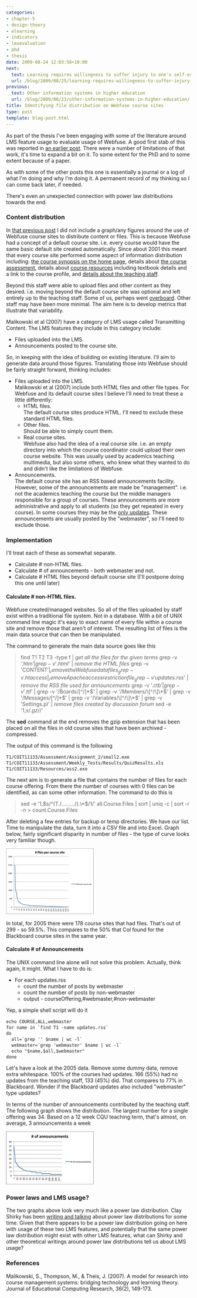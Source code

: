 ```yaml
---
categories:
- chapter-5
- design-theory
- elearning
- indicators
- lmsevaluation
- phd
- thesis
date: 2009-08-24 12:03:58+10:00
next:
  text: Learning requires willingness to suffer injury to one's self-esteem
  url: /blog/2009/08/25/learning-requires-willingness-to-suffer-injury-to-ones-self-esteem/
previous:
  text: Other information systems in higher education
  url: /blog/2009/08/23/other-information-systems-in-higher-education/
title: Identifying file distribution on Webfuse course sites
type: post
template: blog-post.html
---
```

As part of the thesis I've been engaging with some of the literature around LMS feature usage to evaluate usage of Webfuse. A good first stab of this was reported in [an earlier post](/blog/2009/08/07/breadth-of-webfuse-use-1997-through-2009/). There were a number of limitations of that work, it's time to expand a bit on it. To some extent for the PhD and to some extent because of a paper.

As with some of the other posts this one is essentially a journal or a log of what I'm doing and why I'm doing it. A permanent record of my thinking so I can come back later, if needed.

There's even an unexpected connection with power law distributions towards the end.

### Content distribution

In [that previous post](/blog/2009/08/07/breadth-of-webfuse-use-1997-through-2009/) I did not include a graph/any figures around the use of Webfuse course sites to distribute content or files. This is because Webfuse had a concept of a default course site. i.e. every course would have the same basic default site created automatically. Since about 2001 this meant that every course site performed some aspect of information distribution including: [the course synopsis on the home page](http://webfuse.cqu.edu.au/Courses/2009/T2/COIS20025/), details about [the course assessment](http://webfuse.cqu.edu.au/Courses/2006/T2/COIS20025/Assessment/), details about [course resources](http://webfuse.cqu.edu.au/Courses/2006/T2/COIS20025/Resources/) including textbook details and a link to the course profile, and [details about the teaching staff](http://webfuse.cqu.edu.au/Courses/2006/T2/COIS20025/Staff/).

Beyond this staff were able to upload files and other content as they desired. i.e. moving beyond the default course site was optional and left entirely up to the teaching staff. Some of us, perhaps went [overboard](http://webfuse.cqu.edu.au/Courses/2006/T2/COIS20025/Resources/Lecture_Slides/). Other staff may have been more minimal. The aim here is to develop metrics that illustrate that variability.

Malikowski et al (2007) have a category of LMS usage called Transmitting Content. The LMS features they include in this category include:

- Files uploaded into the LMS.
- Announcements posted to the course site.

So, in keeping with the idea of building on existing literature. I'll aim to generate data around those figures. Translating those into Webfuse should be fairly straight forward, thinking includes:

- Files uploaded into the LMS.  
    Malikowski et al (2007) include both HTML files and other file types. For Webfuse and its default course sites I believe I'll need to treat these a little differently:
    - HTML files.  
        The default course sites produce HTML. I'll need to exclude these standard HTML files.
    - Other files.  
        Should be able to simply count them.
    - Real course sites.  
        Webfuse also had the idea of a real course site. i.e. an empty directory into which the course coordinator could upload their own course website. This was usually used by academics teaching multimedia, but also some others, who knew what they wanted to do and didn't like the limitations of Webfuse.
- Announcements.  
    The default course site has an RSS based announcements facility. However, some of the announcements are made be "management". i.e. not the academics teaching the course but the middle managers responsible for a group of courses. These announcements are more administrative and apply to all students (so they get repeated in every course). In some courses they may be the [only updates](http://webfuse.cqu.edu.au/Courses/2009/T2/COIS20025/Updates/). These announcements are usually posted by the "webmaster", so I'll need to exclude those.

### Implementation

I'll treat each of these as somewhat separate.

- Calculate # non-HTML files.
- Calculate # of announcements - both webmaster and not.
- Calculate # HTML files beyond default course site (I'll postpone doing this one until later)

#### Calculate # non-HTML files.

Webfuse created/managed websites. So all of the files uploaded by staff exist within a traditional file system. Not in a database. With a bit of UNIX command line magic it's easy to exact name of every file within a course site and remove those that aren't of interest. The resulting list of files is the main data source that can then be manipulated.

The command to generate the main data source goes like this

> find T1 T2 T3 -type f | _get all the files for the given terms_ grep -v '.htm$' | grep -v '.html$' | _remove the HTML files_ grep -v 'CONTENT$' | _remove the Webfuse data files_ grep -v .htaccess | _remove Apache access restriction file_ grep -v 'updates.rss$' | _remove the RSS file used for announcements_ grep -v '.ctb$'| grep -v '.ttl$' | grep -v '/Boards/\[^/\]\*$' | grep -v '/Members/\[^/\]\*$' | grep -v '/Messages/\[^/\]\*$' | grep -v '/Variables/\[^/\]\*$' | grep -v 'Settings.pl' | _remove files created by discussion forum_ sed -e '1,$s/.gz$//'

The **sed** command at the end removes the gzip extension that has been placed on all the files in old course sites that have been archived - compressed.

The output of this command is the following

```
T1/COIT11133/Assessment/Assignment_2/small2.exe
T1/COIT11133/Assessment/Weekly_Tests/Results/QuizResults.xls
T1/COIT11133/Resources/ass2.exe
```

The next aim is to generate a file that contains the number of files for each course offering. From there the number of courses with 0 files can be identified, as can some other information. The command to do this is

> sed -e '1,$s/^(T./........./).\*$/1/' all.Course.Files | sort | uniq -c | sort -r -n > count.Course.Files

After deleting a few entries for backup or temp directories. We have our list. Time to manipulate the data, turn it into a CSV file and into Excel. Graph below, fairly significant disparity in number of files - the type of curve looks very familiar though.

[![Number of uploaded files per Webfuse course site for 2005](images/3849901067_4875c08fd4_m.jpg)](http://www.flickr.com/photos/david_jones/3849901067/ "Number of uploaded files per Webfuse course site for 2005 by David T Jones, on Flickr")

In total, for 2005 there were 178 course sites that had files. That's out of 299 - so 59.5%. This compares to the 50% that Col found for the Blackboard course sites in the same year.

#### Calculate # of Announcements

The UNIX command line alone will not solve this problem. Actually, think again, it might. What I have to do is:

- For each updates.rss
    - count the number of posts by webmaster
    - count the number of posts by non-webmaster
    - output - courseOffering,#webmaster,#non-webmaster

Yep, a simple shell script will do it

```
echo COURSE,ALL,webmaster
for name in `find T1 -name updates.rss`
do
  all=`grep '' $name | wc -l`
  webmaster=`grep 'webmaster' $name | wc -l`
  echo "$name,$all,$webmaster"
done

```

Let's have a look at the 2005 data. Remove some dummy data, remove extra whitespace. 100% of the courses had updates. 166 (55%) had no updates from the teaching staff, 133 (45%) did. That compares to 77% in Blackboard. Wonder if the Blackboard updates also included "webmaster" type updates?

In terms of the number of announcements contributed by the teaching staff. The following graph shows the distribution. The largest number for a single offering was 34. Based on a 12 week CQU teaching term, that's almost, on average, 3 announcements a week

[![Number of coordinator announcements - Webfuse 2005](images/3850198849_6f9ec50c42_m.jpg)](http://www.flickr.com/photos/david_jones/3850198849/ "Number of coordinator announcements - Webfuse 2005 by David T Jones, on Flickr")

### Power laws and LMS usage?

The two graphs above look very much like a power law distribution. Clay Shirky has been [writing and talking](http://www.shirky.com/writings/powerlaw_weblog.html) about power law distributions for some time. Given that there appears to be a power law distribution going on here with usage of these two LMS features, and potentially that the same power law distribution might exist with other LMS features, what can Shirky and other theoretical writings around power law distributions tell us about LMS usage?

### References

Malikowski, S., Thompson, M., & Theis, J. (2007). A model for research into course management systems: bridging technology and learning theory. Journal of Educational Computing Research, 36(2), 149-173.